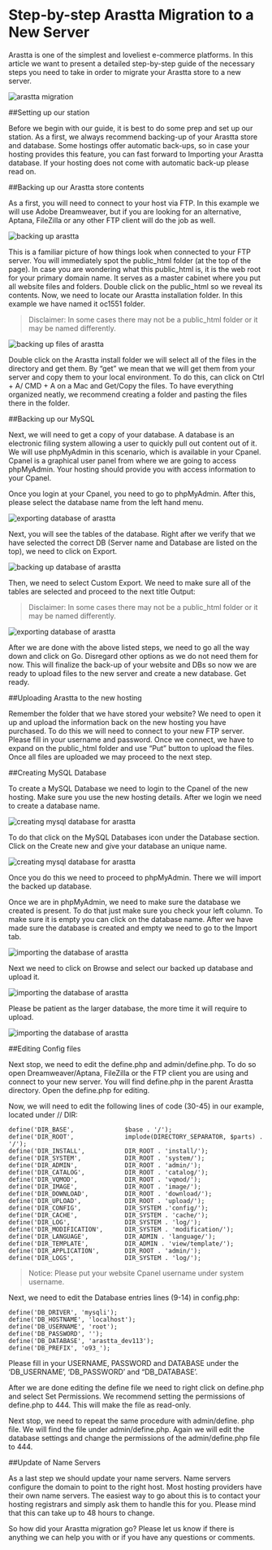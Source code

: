 Step-by-step Arastta Migration to a New Server
===============================

Arastta is one of the simplest and loveliest e-commerce platforms. In this article we want to present a detailed step-by-step guide of the necessary steps you need to take in order to migrate your Arastta store to a new server.

![arastta migration](_images/arastta-migration-1.png)

##Setting up our station

Before we begin with our guide, it is best to do some prep and set up our station. As a first, we always recommend backing-up of your Arastta store and database. Some hostings offer automatic back-ups, so in case your hosting provides this feature, you can fast forward to Importing your Arastta database. If your hosting
does not come with automatic back-up please read on.

##Backing up our Arastta store contents

As a first, you will need to connect to your host via FTP. In this example we will use Adobe Dreamweaver, but if you are looking for an alternative, Aptana, FileZilla or any other FTP client will do the job as well.

![backing up arastta](_images/arastta-migration-2.png)

This is a familiar picture of how things look when connected to your FTP server. You will immediately spot the public_html folder (at the top of the page). In case you are wondering what this public_html is, it is the web root for your primary domain name. It serves as a master cabinet where you put all website files and folders. Double click on the public_html so we reveal its contents. Now, we need to locate our Arastta installation folder. In this example we have named it oc1551 folder.

> Disclaimer: In some cases there may not be a public_html folder or it may be named differently.

![backing up files of arastta](_images/arastta-migration-3.png)

Double click on the Arastta install folder we will select all of the files in the directory and get them. By “get” we mean that we will get them from your server and copy them to your local environment. To do this, can click on Ctrl + A/ CMD + A on a Mac and Get/Copy the files. To have everything organized neatly, we recommend creating a folder and pasting the files there in the folder.

##Backing up our MySQL

Next, we will need to get a copy of your database. A database is an electronic filing system allowing a user to quickly pull out content out of it. We will use phpMyAdmin in this scenario, which is available in your Cpanel. Cpanel is a graphical user panel from where we are going to access phpMyAdmin. Your hosting should provide you with access information to your Cpanel.

Once you login at your Cpanel, you need to go to phpMyAdmin. After this, please select the database name from the left hand menu.

![exporting database of arastta](_images/arastta-migration-4.png)

Next, you will see the tables of the database. Right after we verify that we have selected the correct DB (Server name and Database are listed on the top), we need to click on Export.

![backing up database of arastta](_images/arastta-migration-5.png)

Then, we need to select Custom Export. We need to make sure all of the tables are selected and proceed to the next title Output:

> Disclaimer: In some cases there may not be a public_html folder or it may be named differently.

![exporting database of arastta](_images/arastta-migration-6.png)

After we are done with the above listed steps, we need to go all the way down and click on Go. Disregard other options as we do not need them for now. This will finalize the back-up of your website and DBs so now we are ready to upload files to the new server and create a new database. Get ready.

##Uploading Arastta to the new hosting

Remember the folder that we have stored your website? We need to open it up and upload the information back on the new hosting you have purchased. To do this we will need to connect to your new FTP server. Please fill in your username and password. Once we connect, we have to expand on the public_html folder and use “Put” button to upload the files. Once all files are uploaded we may proceed to the next step.

##Creating MySQL Database

To create a MySQL Database we need to login to the Cpanel of the new hosting. Make sure you use the new hosting details. After we login we need to create a database name.

![creating mysql database for arastta](_images/arastta-migration-7.png)

To do that click on the MySQL Databases icon under the Database section. Click on the Create new and give your database an unique name.

![creating mysql database for arastta](_images/arastta-migration-8.png)

Once you do this we need to proceed to phpMyAdmin. There we will import the backed up database.

Once we are in phpMyAdmin, we need to make sure the database we created is present. To do that just make sure you check your left column. To make sure it is empty you can click on the database name. After we have made sure the database is created and empty we need to go to the Import tab.

![importing the database of arastta](_images/arastta-migration-9.png)

Next we need to click on Browse and select our backed up database and upload it.

![importing the database of arastta](_images/arastta-migration-10.png)

Please be patient as the larger database, the more time it will require to upload.

![importing the database of arastta](_images/arastta-migration-11.png)

##Editing Config files

Next stop, we need to edit the define.php and admin/define.php. To do so open Dreamweaver/Aptana, FileZilla or the FTP client you are using and connect to your new server. You will find define.php in the parent Arastta directory. Open the define.php for editing.

Now, we will need to edit the following lines of code (30-45) in our example, located under // DIR:

    define('DIR_BASE', 				$base . '/');
    define('DIR_ROOT', 				implode(DIRECTORY_SEPARATOR, $parts) . '/');
    define('DIR_INSTALL',     		DIR_ROOT . 'install/');
    define('DIR_SYSTEM', 			DIR_ROOT . 'system/');
    define('DIR_ADMIN', 			DIR_ROOT . 'admin/');
    define('DIR_CATALOG', 			DIR_ROOT . 'catalog/');
    define('DIR_VQMOD', 			DIR_ROOT . 'vqmod/');
    define('DIR_IMAGE', 			DIR_ROOT . 'image/');
    define('DIR_DOWNLOAD', 			DIR_ROOT . 'download/');
    define('DIR_UPLOAD', 			DIR_ROOT . 'upload/');
    define('DIR_CONFIG', 			DIR_SYSTEM .'config/');
    define('DIR_CACHE', 			DIR_SYSTEM . 'cache/');
    define('DIR_LOG', 				DIR_SYSTEM . 'log/');
    define('DIR_MODIFICATION',		DIR_SYSTEM . 'modification/');
    define('DIR_LANGUAGE',			DIR_ADMIN . 'language/');
    define('DIR_TEMPLATE', 			DIR_ADMIN . 'view/template/');
    define('DIR_APPLICATION', 		DIR_ROOT . 'admin/');
    define('DIR_LOGS', 				DIR_SYSTEM . 'log/');

> Notice: Please put your website Cpanel username under system username.

Next, we need to edit the Database entries lines (9-14) in config.php:

    define('DB_DRIVER', 'mysqli');
    define('DB_HOSTNAME', 'localhost');
    define('DB_USERNAME', 'root');
    define('DB_PASSWORD', '');
    define('DB_DATABASE', 'arastta_dev113');
    define('DB_PREFIX', 'o93_');

Please fill in your USERNAME, PASSWORD and DATABASE under the ‘DB_USERNAME’, ‘DB_PASSWORD’ and “DB_DATABASE’.

After we are done editing the define file we need to right click on define.php and select Set Permissions. We recommend setting the permissions of define.php to 444. This will make the file as read-only.

Next stop, we need to repeat the same procedure with admin/define. php file. We will find the file under admin/define.php. Again we will edit the database settings and change the permissions of the admin/define.php file to 444.

##Update of Name Servers

As a last step we should update your name servers. Name servers configure the domain to point to the right host. Most hosting providers have their own name servers. The easiest way to go about this is to contact your hosting registrars and simply ask them to handle this for you. Please mind that this can take up to 48 hours to change.

So how did your Arastta migration go? Please let us know if there is anything we can help you with or if you have any questions or comments.
